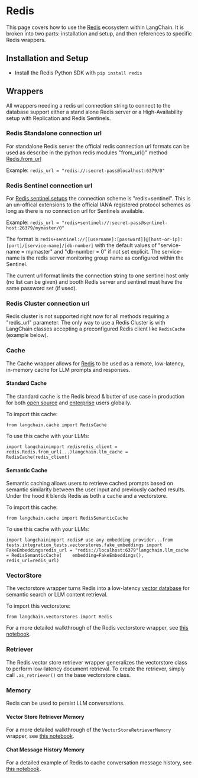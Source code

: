 Redis
=====

This page covers how to use the [Redis](https://redis.com) ecosystem within LangChain. It is broken into two parts: installation and setup, and then references to specific Redis wrappers.

Installation and Setup[](#installation-and-setup "Direct link to Installation and Setup")
------------------------------------------------------------------------------------------

*   Install the Redis Python SDK with `pip install redis`

Wrappers[](#wrappers "Direct link to Wrappers")
------------------------------------------------

All wrappers needing a redis url connection string to connect to the database support either a stand alone Redis server or a High-Availability setup with Replication and Redis Sentinels.

### Redis Standalone connection url[](#redis-standalone-connection-url "Direct link to Redis Standalone connection url")

For standalone Redis server the official redis connection url formats can be used as describe in the python redis modules "from\_url()" method [Redis.from\_url](https://redis-py.readthedocs.io/en/stable/connections.html#redis.Redis.from_url)

Example: `redis_url = "redis://:secret-pass@localhost:6379/0"`

### Redis Sentinel connection url[](#redis-sentinel-connection-url "Direct link to Redis Sentinel connection url")

For [Redis sentinel setups](https://redis.io/docs/management/sentinel/) the connection scheme is "redis+sentinel". This is an un-offical extensions to the official IANA registered protocol schemes as long as there is no connection url for Sentinels available.

Example: `redis_url = "redis+sentinel://:secret-pass@sentinel-host:26379/mymaster/0"`

The format is `redis+sentinel://[[username]:[password]]@[host-or-ip]:[port]/[service-name]/[db-number]` with the default values of "service-name = mymaster" and "db-number = 0" if not set explicit. The service-name is the redis server monitoring group name as configured within the Sentinel.

The current url format limits the connection string to one sentinel host only (no list can be given) and booth Redis server and sentinel must have the same password set (if used).

### Redis Cluster connection url[](#redis-cluster-connection-url "Direct link to Redis Cluster connection url")

Redis cluster is not supported right now for all methods requiring a "redis\_url" parameter. The only way to use a Redis Cluster is with LangChain classes accepting a preconfigured Redis client like `RedisCache` (example below).

### Cache[](#cache "Direct link to Cache")

The Cache wrapper allows for [Redis](https://redis.io) to be used as a remote, low-latency, in-memory cache for LLM prompts and responses.

#### Standard Cache[](#standard-cache "Direct link to Standard Cache")

The standard cache is the Redis bread & butter of use case in production for both [open source](https://redis.io) and [enterprise](https://redis.com) users globally.

To import this cache:

    from langchain.cache import RedisCache

To use this cache with your LLMs:

    import langchainimport redisredis_client = redis.Redis.from_url(...)langchain.llm_cache = RedisCache(redis_client)

#### Semantic Cache[](#semantic-cache "Direct link to Semantic Cache")

Semantic caching allows users to retrieve cached prompts based on semantic similarity between the user input and previously cached results. Under the hood it blends Redis as both a cache and a vectorstore.

To import this cache:

    from langchain.cache import RedisSemanticCache

To use this cache with your LLMs:

    import langchainimport redis# use any embedding provider...from tests.integration_tests.vectorstores.fake_embeddings import FakeEmbeddingsredis_url = "redis://localhost:6379"langchain.llm_cache = RedisSemanticCache(    embedding=FakeEmbeddings(),    redis_url=redis_url)

### VectorStore[](#vectorstore "Direct link to VectorStore")

The vectorstore wrapper turns Redis into a low-latency [vector database](https://redis.com/solutions/use-cases/vector-database/) for semantic search or LLM content retrieval.

To import this vectorstore:

    from langchain.vectorstores import Redis

For a more detailed walkthrough of the Redis vectorstore wrapper, see [this notebook](/docs/integrations/vectorstores/redis.html).

### Retriever[](#retriever "Direct link to Retriever")

The Redis vector store retriever wrapper generalizes the vectorstore class to perform low-latency document retrieval. To create the retriever, simply call `.as_retriever()` on the base vectorstore class.

### Memory[](#memory "Direct link to Memory")

Redis can be used to persist LLM conversations.

#### Vector Store Retriever Memory[](#vector-store-retriever-memory "Direct link to Vector Store Retriever Memory")

For a more detailed walkthrough of the `VectorStoreRetrieverMemory` wrapper, see [this notebook](/docs/modules/memory/integrations/vectorstore_retriever_memory.html).

#### Chat Message History Memory[](#chat-message-history-memory "Direct link to Chat Message History Memory")

For a detailed example of Redis to cache conversation message history, see [this notebook](/docs/modules/memory/integrations/redis_chat_message_history.html).
